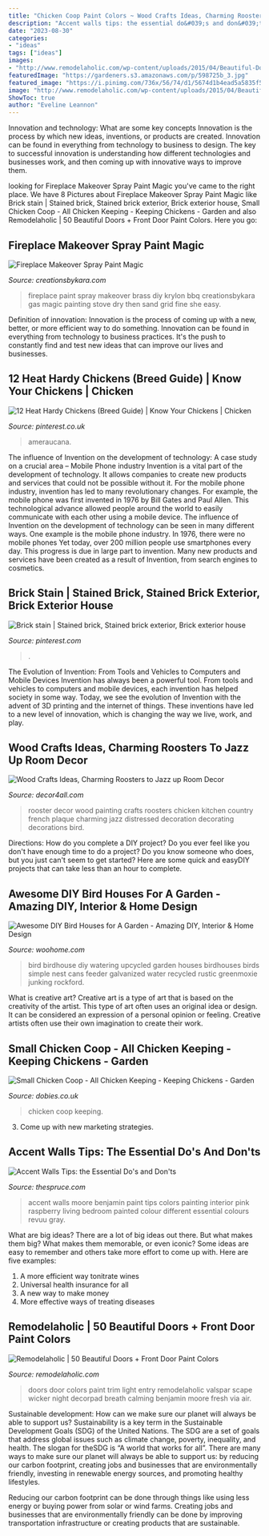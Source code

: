 ```yaml
---
title: "Chicken Coop Paint Colors ~ Wood Crafts Ideas, Charming Roosters To Jazz Up Room Decor"
description: "Accent walls tips: the essential do&#039;s and don&#039;ts"
date: "2023-08-30"
categories:
- "ideas"
tags: ["ideas"]
images:
- "http://www.remodelaholic.com/wp-content/uploads/2015/04/Beautiful-Doors-entry-door-in-Valspar-Night-Scape-with-craftsman-trim-and-board-and-batten-The-Wicker-House.jpg"
featuredImage: "https://gardeners.s3.amazonaws.com/p/598725b_3.jpg"
featured_image: "https://i.pinimg.com/736x/56/74/d1/5674d1b4ead5a5835f5b33c774ed2445.jpg"
image: "http://www.remodelaholic.com/wp-content/uploads/2015/04/Beautiful-Doors-entry-door-in-Valspar-Night-Scape-with-craftsman-trim-and-board-and-batten-The-Wicker-House.jpg"
ShowToc: true
author: "Eveline Leannon"
---
```



Innovation and technology: What are some key concepts
Innovation is the process by which new ideas, inventions, or products are created. Innovation can be found in everything from technology to business to design. The key to successful innovation is understanding how different technologies and businesses work, and then coming up with innovative ways to improve them.

	

		
looking for Fireplace Makeover Spray Paint Magic you've came to the right place. We have 8 Pictures about Fireplace Makeover Spray Paint Magic like Brick stain | Stained brick, Stained brick exterior, Brick exterior house, Small Chicken Coop - All Chicken Keeping - Keeping Chickens - Garden and also Remodelaholic | 50 Beautiful Doors + Front Door Paint Colors. Here you go:
		
    
## Fireplace Makeover Spray Paint Magic

<img loading=lazy src="http://www.creationsbykara.com/wp-content/uploads/2011/06/fireplace-Collage.jpg" onerror="this.onerror=null;this.src='https://tse4.mm.bing.net/th?id=OIP.uI7WQaKdFobrlmXGZdFnAAHaO0&amp;pid=15.1';" alt="Fireplace Makeover Spray Paint Magic">

_Source: creationsbykara.com_

>fireplace paint spray makeover brass diy krylon bbq creationsbykara gas magic painting stove dry then sand grid fine she easy. 

	

Definition of innovation:
Innovation is the process of coming up with a new, better, or more efficient way to do something. Innovation can be found in everything from technology to business practices. It's the push to constantly find and test new ideas that can improve our lives and businesses.

    
## 12 Heat Hardy Chickens (Breed Guide) | Know Your Chickens | Chicken

<img loading=lazy src="https://i.pinimg.com/736x/b9/b3/cd/b9b3cd98bc28aaebdba1db9369bb118a.jpg" onerror="this.onerror=null;this.src='https://tse2.mm.bing.net/th?id=OIP.kt6e8o4CpuXCz8CiW29K1QHaIE&amp;pid=15.1';" alt="12 Heat Hardy Chickens (Breed Guide) | Know Your Chickens | Chicken">

_Source: pinterest.co.uk_

>ameraucana. 

	

The influence of Invention on the development of technology: A case study on a crucial area – Mobile Phone industry
Invention is a vital part of the development of technology. It allows companies to create new products and services that could not be possible without it. For the mobile phone industry, invention has led to many revolutionary changes. For example, the mobile phone was first invented in 1976 by Bill Gates and Paul Allen. This technological advance allowed people around the world to easily communicate with each other using a mobile device.
The influence of Invention on the development of technology can be seen in many different ways. One example is the mobile phone industry. In 1976, there were no mobile phones Yet today, over 200 million people use smartphones every day. This progress is due in large part to invention. Many new products and services have been created as a result of Invention, from search engines to cosmetics.

    
## Brick Stain | Stained Brick, Stained Brick Exterior, Brick Exterior House

<img loading=lazy src="https://i.pinimg.com/736x/56/74/d1/5674d1b4ead5a5835f5b33c774ed2445.jpg" onerror="this.onerror=null;this.src='https://tse3.mm.bing.net/th?id=OIP.d5k1Rodg0xiXNK73eMSVrgHaFY&amp;pid=15.1';" alt="Brick stain | Stained brick, Stained brick exterior, Brick exterior house">

_Source: pinterest.com_

>. 

	

The Evolution of Invention: From Tools and Vehicles to Computers and Mobile Devices
Invention has always been a powerful tool. From tools and vehicles to computers and mobile devices, each invention has helped society in some way. Today, we see the evolution of Invention with the advent of 3D printing and the internet of things. These inventions have led to a new level of innovation, which is changing the way we live, work, and play.

    
## Wood Crafts Ideas, Charming Roosters To Jazz Up Room Decor

<img loading=lazy src="http://www.decor4all.com/wp-content/uploads/2017/09/handmade-decorations-rooster-crafts-15.jpg" onerror="this.onerror=null;this.src='https://tse2.mm.bing.net/th?id=OIP.kjaly7B6afQ34Rwup9hjowHaG2&amp;pid=15.1';" alt="Wood Crafts Ideas, Charming Roosters to Jazz up Room Decor">

_Source: decor4all.com_

>rooster decor wood painting crafts roosters chicken kitchen country french plaque charming jazz distressed decoration decorating decorations bird. 

	

Directions: How do you complete a DIY project?
Do you ever feel like you don't have enough time to do a project? Do you know someone who does, but you just can't seem to get started? Here are some quick and easyDIY projects that can take less than an hour to complete.

    
## Awesome DIY Bird Houses For A Garden - Amazing DIY, Interior &amp; Home Design

<img loading=lazy src="https://www.woohome.com/wp-content/uploads/2016/03/unusual-bird-nests-woohome-15.jpg" onerror="this.onerror=null;this.src='https://tse4.mm.bing.net/th?id=OIP.TixsEdGzIwg6GpJboioD4AHaLI&amp;pid=15.1';" alt="Awesome DIY Bird Houses for A Garden - Amazing DIY, Interior &amp; Home Design">

_Source: woohome.com_

>bird birdhouse diy watering upcycled garden houses birdhouses birds simple nest cans feeder galvanized water recycled rustic greenmoxie junking rockford. 

	

What is creative art?
Creative art is a type of art that is based on the creativity of the artist. This type of art often uses an original idea or design. It can be considered an expression of a personal opinion or feeling. Creative artists often use their own imagination to create their work.

    
## Small Chicken Coop - All Chicken Keeping - Keeping Chickens - Garden

<img loading=lazy src="https://gardeners.s3.amazonaws.com/p/598725b_3.jpg" onerror="this.onerror=null;this.src='https://tse3.mm.bing.net/th?id=OIP.3nb85lLvjT9-p3JBRv9ldQHaHa&amp;pid=15.1';" alt="Small Chicken Coop - All Chicken Keeping - Keeping Chickens - Garden">

_Source: dobies.co.uk_

>chicken coop keeping. 

	

3. Come up with new marketing strategies.

    
## Accent Walls Tips: The Essential Do&#039;s And Don&#039;ts

<img loading=lazy src="https://fthmb.tqn.com/jerEYTl5SWLk3iZvBAfEXPNi3v4=/1118x848/filters:fill(auto,1)/accent-wall-ideas-1-56b3cb735f9b5829f82c2d18.png" onerror="this.onerror=null;this.src='https://tse1.mm.bing.net/th?id=OIP.LWrdOsnehttPSlBgQg-QHwHaFn&amp;pid=15.1';" alt="Accent Walls Tips: the Essential Do&#039;s and Don&#039;ts">

_Source: thespruce.com_

>accent walls moore benjamin paint tips colors painting interior pink raspberry living bedroom painted colour different essential colours revuu gray. 

	

What are big ideas?
There are a lot of big ideas out there. But what makes them big? What makes them memorable, or even iconic? Some ideas are easy to remember and others take more effort to come up with. Here are five examples: 
1. A more efficient way tonitrate wines
2. Universal health insurance for all
3. A new way to make money
4. More effective ways of treating diseases

    
## Remodelaholic | 50 Beautiful Doors + Front Door Paint Colors

<img loading=lazy src="http://www.remodelaholic.com/wp-content/uploads/2015/04/Beautiful-Doors-entry-door-in-Valspar-Night-Scape-with-craftsman-trim-and-board-and-batten-The-Wicker-House.jpg" onerror="this.onerror=null;this.src='https://tse2.mm.bing.net/th?id=OIP.XLK9NSy3XBhMy8QB5OwBwQHaLH&amp;pid=15.1';" alt="Remodelaholic | 50 Beautiful Doors + Front Door Paint Colors">

_Source: remodelaholic.com_

>doors door colors paint trim light entry remodelaholic valspar scape wicker night decorpad breath calming benjamin moore fresh via air. 

	

Sustainable development: How can we make sure our planet will always be able to support us?
Sustainability is a key term in the Sustainable Development Goals (SDG) of the United Nations. The SDG are a set of goals that address global issues such as climate change, poverty, inequality, and health. The slogan for theSDG is “A world that works for all”.
There are many ways to make sure our planet will always be able to support us: by reducing our carbon footprint, creating jobs and businesses that are environmentally friendly, investing in renewable energy sources, and promoting healthy lifestyles.

Reducing our carbon footprint can be done through things like using less energy or buying power from solar or wind farms. Creating jobs and businesses that are environmentally friendly can be done by improving transportation infrastructure or creating products that are sustainable.

